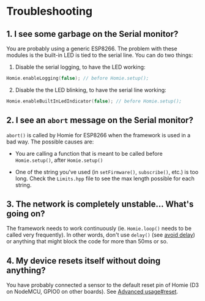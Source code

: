 # Troubleshooting

## 1. I see some garbage on the Serial monitor?

You are probably using a generic ESP8266. The problem with these modules is the built-in LED is tied to the serial line. You can do two things:

1. Disable the serial logging, to have the LED working:
```c++
Homie.enableLogging(false); // before Homie.setup();
```
2. Disable the the LED blinking, to have the serial line working:
```c++
Homie.enableBuiltInLedIndicator(false); // before Homie.setup();
```

## 2. I see an `abort` message on the Serial monitor?

`abort()` is called by Homie for ESP8266 when the framework is used in a bad way. The possible causes are:

* You are calling a function that is meant to be called before `Homie.setup()`, after `Homie.setup()`

* One of the string you've used (in `setFirmware()`, `subscribe()`, etc.) is too long. Check the `Limits.hpp` file to see the max length possible for each string.

## 3. The network is completely unstable... What's going on?

The framework needs to work continuously (ie. `Homie.loop()` needs to be called very frequently). In other words, don't use `delay()` (see [avoid delay](http://playground.arduino.cc/Code/AvoidDelay)) or anything that might block the code for more than 50ms or so.

## 4. My device resets itself without doing anything?

You have probably connected a sensor to the default reset pin of Homie (D3 on NodeMCU, GPIO0 on other boards). See [Advanced usage#reset](3.-Advanced-usage.md#reset).
